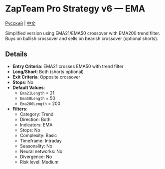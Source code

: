 # ZapTeam Pro Strategy v6 — EMA
[Русский](README_ru.md) | [中文](README_cn.md)

Simplified version using EMA21/EMA50 crossover with EMA200 trend filter. Buys on bullish crossover and sells on bearish crossover (optional shorts).

## Details

- **Entry Criteria**: EMA21 crosses EMA50 with trend filter
- **Long/Short**: Both (shorts optional)
- **Exit Criteria**: Opposite crossover
- **Stops**: No
- **Default Values**:
  - `Ema21Length` = 21
  - `Ema50Length` = 50
  - `Ema200Length` = 200
- **Filters**:
  - Category: Trend
  - Direction: Both
  - Indicators: EMA
  - Stops: No
  - Complexity: Basic
  - Timeframe: Intraday
  - Seasonality: No
  - Neural networks: No
  - Divergence: No
  - Risk level: Medium
